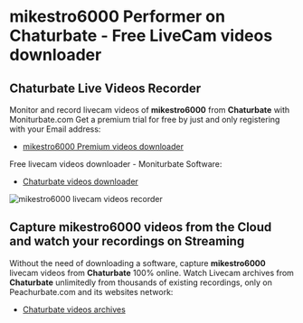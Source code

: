 # mikestro6000 Performer on Chaturbate - Free LiveCam videos downloader

## Chaturbate Live Videos Recorder

Monitor and record livecam videos of **mikestro6000** from **Chaturbate** with Moniturbate.com
Get a premium trial for free by just and only registering with your Email address:
* [mikestro6000 Premium videos downloader](https://moniturbate.com/request-demo-licence-key.html)

Free livecam videos downloader - Moniturbate Software:
* [Chaturbate videos downloader](https://moniturbate.com/moniturbate-download-software.html)

![mikestro6000 livecam videos recorder](https://peachurnet.com/templates/moniturbate-software.png)


## Capture mikestro6000 videos from the Cloud and watch your recordings on Streaming

Without the need of downloading a software, capture **mikestro6000** livecam videos from **Chaturbate** 100% online.
Watch Livecam archives from **Chaturbate** unlimitedly from thousands of existing recordings, only on Peachurbate.com and its websites network:
* [Chaturbate videos archives](https://peachurnet.com/)